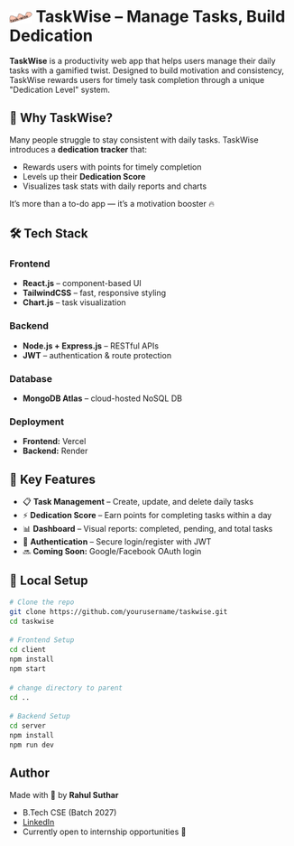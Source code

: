 <h1>
  <img src="frontend/src/assets/logo.svg" alt="TaskWise Logo" width="40" style="vertical-align:middle;"/>
  TaskWise – Manage Tasks, Build Dedication
</h1>

**TaskWise** is a productivity web app that helps users manage their daily tasks with a gamified twist. Designed to build motivation and consistency, TaskWise rewards users for timely task completion through a unique "Dedication Level" system.


## 🧠 Why TaskWise?

Many people struggle to stay consistent with daily tasks. TaskWise introduces a **dedication tracker** that:
- Rewards users with points for timely completion
- Levels up their **Dedication Score**
- Visualizes task stats with daily reports and charts

It’s more than a to-do app — it’s a motivation booster 🔥



## 🛠️ Tech Stack

### Frontend
- **React.js** – component-based UI
- **TailwindCSS** – fast, responsive styling
- **Chart.js** – task visualization

### Backend
- **Node.js + Express.js** – RESTful APIs
- **JWT** – authentication & route protection

### Database
- **MongoDB Atlas** – cloud-hosted NoSQL DB

### Deployment
- **Frontend:** Vercel  
- **Backend:** Render



## 🔐 Key Features

- 📋 **Task Management** – Create, update, and delete daily tasks  
- ⚡ **Dedication Score** – Earn points for completing tasks within a day  
- 📊 **Dashboard** – Visual reports: completed, pending, and total tasks  
- 🔐 **Authentication** – Secure login/register with JWT  
- 🔜 **Coming Soon:** Google/Facebook OAuth login  

## 🧪 Local Setup

```bash
# Clone the repo
git clone https://github.com/yourusername/taskwise.git
cd taskwise

# Frontend Setup
cd client
npm install
npm start

# change directory to parent
cd .. 

# Backend Setup
cd server
npm install
npm run dev

```

## Author


Made with 💙 by **Rahul Suthar**  
- B.Tech CSE (Batch 2027)  
- [LinkedIn](https://linkedin.com/in/rahul-suthar)  
- Currently open to internship opportunities 🚀

